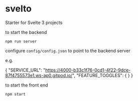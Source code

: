 # svelto
Starter for Svelte 3 projects

to start the backend

```
npm run server
```

configure `config/config.json` to point to the backend server

e.g.

{
    "SERVICE_URL": "https://4000-b33c1f76-0cd1-4f22-9dce-87f4755573e1.ws-ap0.gitpod.io/",
    "FEATURE_TOGGLES": {
    }
}

to start the front end

```
npm start
```
